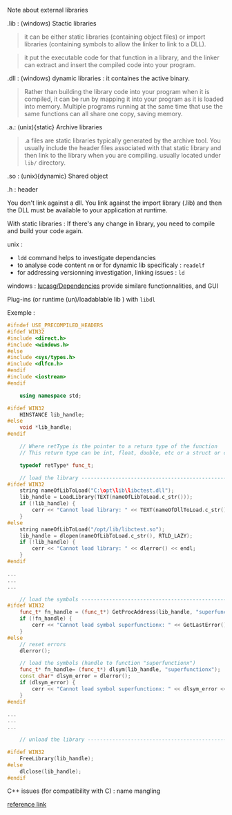 Note about external libraries

.lib : (windows) Stactic libraries 
> it can be either static libraries (containing object files) or import libraries (containing symbols to allow the linker to link to a DLL).

> it put the executable code for that function in a library, and the linker can extract and insert the compiled code into your program. 

.dll : (windows) dynamic libraries : it containes the active binary. 
> Rather than building the library code into your program when it is compiled, it can be run by mapping it into your program as it is loaded into memory. 
> Multiple programs running at the same time that use the same functions can all share one copy, saving memory.

.a.: (unix){static} Archive libraries
> .a files are static libraries typically generated by the archive tool. You usually include the header files associated with that static library and then link to the library when you are compiling.
usually located under `lib/` directory.

.so : (unix){dynamic} Shared object

.h : header


You don't link against a dll. You link against the import library (.lib)
and then the DLL must be available to your application at runtime.


With static libraries :
If there's any change in library, you need to compile and build your code again.

unix :
* `ldd` command helps to investigate dependancies
* to analyse code content `nm` or for dynamic lib specificaly : `readelf`
* for addressing versionning investigation, linking issues : `ld`

windows :
[lucasg/Dependencies](https://github.com/lucasg/Dependencies/issues) provide similare functionnalities, and GUI


Plug-ins (or runtime (un)/loadablable lib ) with `libdl`

Exemple :
```C++
#ifndef USE_PRECOMPILED_HEADERS
#ifdef WIN32
#include <direct.h>
#include <windows.h>
#else
#include <sys/types.h>
#include <dlfcn.h>
#endif
#include <iostream>
#endif

    using namespace std;

#ifdef WIN32
    HINSTANCE lib_handle;
#else
    void *lib_handle;
#endif

    // Where retType is the pointer to a return type of the function
    // This return type can be int, float, double, etc or a struct or class.

    typedef retType* func_t;  

    // load the library -------------------------------------------------
#ifdef WIN32
    string nameOfLibToLoad("C:\opt\lib\libctest.dll");
    lib_handle = LoadLibrary(TEXT(nameOfLibToLoad.c_str()));
    if (!lib_handle) {
        cerr << "Cannot load library: " << TEXT(nameOfDllToLoad.c_str()) << endl;
    }
#else
    string nameOfLibToLoad("/opt/lib/libctest.so");
    lib_handle = dlopen(nameOfLibToLoad.c_str(), RTLD_LAZY);
    if (!lib_handle) {
        cerr << "Cannot load library: " << dlerror() << endl;
    }
#endif

...
...
...

    // load the symbols -------------------------------------------------
#ifdef WIN32
    func_t* fn_handle = (func_t*) GetProcAddress(lib_handle, "superfunctionx");
    if (!fn_handle) {
        cerr << "Cannot load symbol superfunctionx: " << GetLastError() << endl;
    }
#else
    // reset errors
    dlerror();

    // load the symbols (handle to function "superfunctionx")
    func_t* fn_handle= (func_t*) dlsym(lib_handle, "superfunctionx");
    const char* dlsym_error = dlerror();
    if (dlsym_error) {
        cerr << "Cannot load symbol superfunctionx: " << dlsym_error << endl;
    }
#endif

...
...
...

    // unload the library -----------------------------------------------

#ifdef WIN32
    FreeLibrary(lib_handle);
#else
    dlclose(lib_handle);
#endif
```



C++ issues (for compatibility with C) : name mangling

[reference link](http://www.yolinux.com/TUTORIALS/LibraryArchives-StaticAndDynamic.html)
